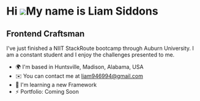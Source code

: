 Hi ![](https://user-images.githubusercontent.com/18350557/176309783-0785949b-9127-417c-8b55-ab5a4333674e.gif)My name is Liam Siddons
====================================================================================================================================

Frontend Craftsman
------------------

I've just finished a NIIT StackRoute bootcamp through Auburn University. I am a constant student and I enjoy the challenges presented to me.

* 🌍  I'm based in Huntsville, Madison, Alabama, USA
* ✉️  You can contact me at [liam946994@gmail.com](mailto:liam946994@gmail.com)
* 🧠  I'm learning a new Framework
* ⚡  Portfolio: Coming Soon


